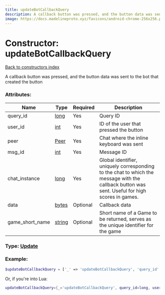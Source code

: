 ```yaml
---
title: updateBotCallbackQuery
description: A callback button was pressed, and the button data was sent to the bot that created the button
image: https://docs.madelineproto.xyz/favicons/android-chrome-256x256.png
---
```

# Constructor: updateBotCallbackQuery  
[Back to constructors index](index.md)



A callback button was pressed, and the button data was sent to the bot that created the button

### Attributes:

| Name     |    Type       | Required | Description |
|----------|---------------|----------|-------------|
|query\_id|[long](../types/long.md) | Yes|Query ID|
|user\_id|[int](../types/int.md) | Yes|ID of the user that pressed the button|
|peer|[Peer](../types/Peer.md) | Yes|Chat where the inline keyboard was sent|
|msg\_id|[int](../types/int.md) | Yes|Message ID|
|chat\_instance|[long](../types/long.md) | Yes|Global identifier, uniquely corresponding to the chat to which the message with the callback button was sent. Useful for high scores in games.|
|data|[bytes](../types/bytes.md) | Optional|Callback data|
|game\_short\_name|[string](../types/string.md) | Optional|Short name of a Game to be returned, serves as the unique identifier for the game|



### Type: [Update](../types/Update.md)


### Example:

```php
$updateBotCallbackQuery = ['_' => 'updateBotCallbackQuery', 'query_id' => long, 'user_id' => int, 'peer' => Peer, 'msg_id' => int, 'chat_instance' => long, 'data' => 'bytes', 'game_short_name' => 'string'];
```  


Or, if you're into Lua:

```lua
updateBotCallbackQuery={_='updateBotCallbackQuery', query_id=long, user_id=int, peer=Peer, msg_id=int, chat_instance=long, data='bytes', game_short_name='string'}

```


